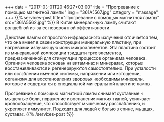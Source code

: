 +++
date = "2017-03-01T20:46:27+03:00"
title = "Прогревание с помощью магнитной лампы"
img = "361A5567.jpg"
category = "massage"
+++
{{% services-post title="Прогревание с помощью магнитной лампы" src="361A5562.jpg" %}}
В Китае минеральную лампу считают волшебной из-за ее невероятной эффективности.

Действие лампы от простого инфракрасного излучения отличается тем, что она имеет в своей конструкции минеральную пластину, при нагревании излучающую ионы микроэлементов. Эта пластина состоит из минеральной композиции тридцати трех элементов, предназначенной для стимуляции процессов организма человека. Организм человека основан на витаминах и минералах, которые восстанавливаются и регенерируются самостоятельно. При усталости или ослаблении имунной системы, напряжении или истощении, организму для восстановления здоровья необходимы минералы, которые и содержатся в специальной минеральной пластине лампы.

Прогревание с помощью магнитной лампы снимает суставные и мышечные боли, поражение и воспаление мягких тканей, усиливает кровообращение, что способствует мышечному расслаблению, и укрепляет иммунитет. Подходит для людей с болью в спине, мышцах, суставах. 
{{% /services-post %}}